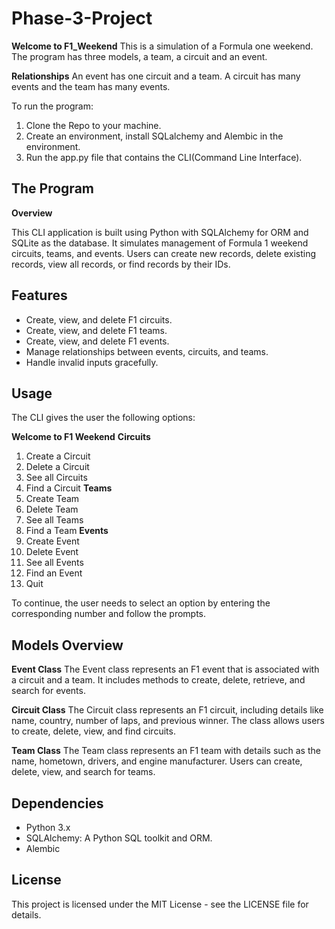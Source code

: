 # Phase-3-Project

**Welcome to F1_Weekend**
This is a simulation of a Formula one weekend. The program has three models, a team, a circuit and an event.

**Relationships**
An event has one circuit and a team. A circuit has many events and the team has many events.

To run the program:

1. Clone the Repo to your machine.
2. Create an environment, install SQLalchemy and Alembic in the environment.
3. Run the app.py file that contains the CLI(Command Line Interface).

## The Program

**Overview**

This CLI application is built using Python with SQLAlchemy for ORM and SQLite as the database. It simulates management of Formula 1 weekend circuits, teams, and events. Users can create new records, delete existing records, view all records, or find records by their IDs.

## Features

- Create, view, and delete F1 circuits.
- Create, view, and delete F1 teams.
- Create, view, and delete F1 events.
- Manage relationships between events, circuits, and teams.
- Handle invalid inputs gracefully.

## Usage

The CLI gives the user the following options:

**Welcome to F1 Weekend**
**Circuits**

1. Create a Circuit
2. Delete a Circuit
3. See all Circuits
4. Find a Circuit
   **Teams**
5. Create Team
6. Delete Team
7. See all Teams
8. Find a Team
   **Events**
9. Create Event
10. Delete Event
11. See all Events
12. Find an Event
13. Quit

To continue, the user needs to select an option by entering the corresponding number and follow the prompts.

## Models Overview

**Event Class**
The Event class represents an F1 event that is associated with a circuit and a team. It includes methods to create, delete, retrieve, and search for events.

**Circuit Class**
The Circuit class represents an F1 circuit, including details like name, country, number of laps, and previous winner. The class allows users to create, delete, view, and find circuits.

**Team Class**
The Team class represents an F1 team with details such as the name, hometown, drivers, and engine manufacturer. Users can create, delete, view, and search for teams.

## Dependencies

- Python 3.x
- SQLAlchemy: A Python SQL toolkit and ORM.
- Alembic

## License

This project is licensed under the MIT License - see the LICENSE file for details.
